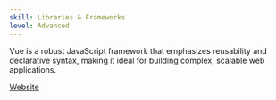 ```yaml
---
skill: Libraries & Frameworks
level: Advanced
---
```


Vue is a robust JavaScript framework that emphasizes reusability and declarative syntax, making it ideal for building complex, scalable web applications.

[Website](https://vuejs.org/)
